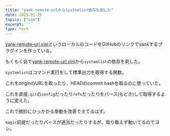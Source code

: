 ```yaml
---
title: "yank-remote-urlからsystemlist依存を剥した"
date: 2025-01-26
topics: ["vim"]
excerpt: ''
type: tech
---
```


[yank-remote-url.vim](https://github.com/Omochice/yank-remote-url.vim)というローカルのコードをGitHubのリンクでyankするプラグインを作っている。

もくもく会で[yank-remote-url.vim](https://github.com/Omochice/yank-remote-url.vim)から`systemlist`の依存を剥した。

`systemlist`はコマンド実行をして標準出力を取得する関数。

これをoriginのURLを取ったり、HEADのcommit hashを取るのに使っていた。

これを直接`.git`の`config`だったり`refs`だったりをパース(もどき)して取得するように変えた。

これで微妙にひっかかる挙動を改善できてるはず。

`magic`前提だったりパースが適当だったりするが、取り敢えず動いてるのでヨシ。
